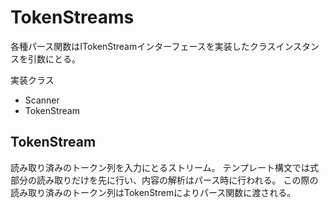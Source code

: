 # TokenStreams
各種パース関数はITokenStreamインターフェースを実装したクラスインスタンスを引数にとる。

実装クラス
- Scanner
- TokenStream

## TokenStream
読み取り済みのトークン列を入力にとるストリーム。
テンプレート構文では式部分の読み取りだけを先に行い、内容の解析はパース時に行われる。
この際の読み取り済みのトークン列はTokenStremによりパース関数に渡される。
